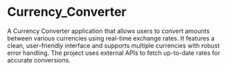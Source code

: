 # Currency_Converter
A Currency Converter application that allows users to convert amounts between various currencies using real-time exchange rates. It features a clean, user-friendly interface and supports multiple currencies with robust error handling. The project uses external APIs to fetch up-to-date rates for accurate conversions.
